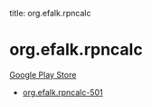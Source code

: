 title: org.efalk.rpncalc
# org.efalk.rpncalc


[Google Play Store](https://play.google.com/store/apps/details?id=org.efalk.rpncalc)


* [org.efalk.rpncalc-501](./org.efalk.rpncalc-501/)